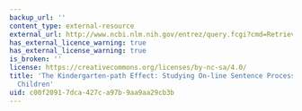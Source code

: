 ```yaml
---
backup_url: ''
content_type: external-resource
external_url: http://www.ncbi.nlm.nih.gov/entrez/query.fcgi?cmd=Retrieve&db=PubMed&dopt=Citation&list_uids=10580160
has_external_licence_warning: true
has_external_license_warning: true
is_broken: ''
license: https://creativecommons.org/licenses/by-nc-sa/4.0/
title: 'The Kindergarten-path Effect: Studying On-line Sentence Processing in Young
  Children'
uid: c00f2091-7dca-427c-a97b-9aa9aa29cb3b
---
```

